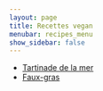 ```yaml
---
layout: page
title: Recettes vegan
menubar: recipes_menu
show_sidebar: false
---
```


* [Tartinade de la mer](sea_spread)
* [Faux-gras](fake_gras)
